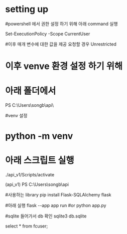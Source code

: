# setting up
#powershell 에서 권한 설정 하기 위해 아래 command 실행

Set-ExecutionPolicy -Scope CurrentUser

#이후 매개 변수에 대한 값을 제공 요청할 경우 
Unrestricted

# 이후 venve 환경 설정 하기 위해 
# 아래 폴더에서
PS C:\Users\songb\api\

#venv 설정
# python -m venv 

# 아래 스크립트 실행
./api_v1/Scripts/activate

(api_v1) PS C:\Users\songb\api

#사용하는 library
pip install Flask-SQLAlchemy flask 

#아래 실행
flask --app app run
#or
python app.py

#sqlite 들어가서 db 확인
sqlite3 db.sqlite

select * from fcuser; 